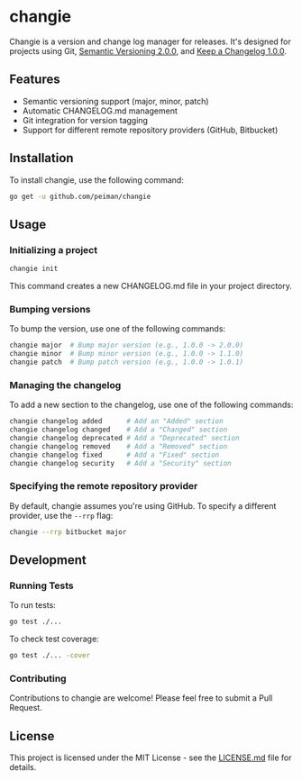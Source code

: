 # changie

Changie is a version and change log manager for releases. It's designed for projects using Git, [Semantic Versioning 2.0.0](https://semver.org), and [Keep a Changelog 1.0.0](https://keepachangelog.com/en/1.0.0/).

## Features

- Semantic versioning support (major, minor, patch)
- Automatic CHANGELOG.md management
- Git integration for version tagging
- Support for different remote repository providers (GitHub, Bitbucket)

## Installation

To install changie, use the following command:

```bash
go get -u github.com/peiman/changie
```

## Usage

### Initializing a project

```bash
changie init
```

This command creates a new CHANGELOG.md file in your project directory.

### Bumping versions

To bump the version, use one of the following commands:

```bash
changie major  # Bump major version (e.g., 1.0.0 -> 2.0.0)
changie minor  # Bump minor version (e.g., 1.0.0 -> 1.1.0)
changie patch  # Bump patch version (e.g., 1.0.0 -> 1.0.1)
```

### Managing the changelog

To add a new section to the changelog, use one of the following commands:

```bash
changie changelog added      # Add an "Added" section
changie changelog changed    # Add a "Changed" section
changie changelog deprecated # Add a "Deprecated" section
changie changelog removed    # Add a "Removed" section
changie changelog fixed      # Add a "Fixed" section
changie changelog security   # Add a "Security" section
```

### Specifying the remote repository provider

By default, changie assumes you're using GitHub. To specify a different provider, use the `--rrp` flag:

```bash
changie --rrp bitbucket major
```

## Development

### Running Tests

To run tests:

```bash
go test ./...
```

To check test coverage:

```bash
go test ./... -cover
```

### Contributing

Contributions to changie are welcome! Please feel free to submit a Pull Request.

## License

This project is licensed under the MIT License - see the [LICENSE.md](LICENSE.md) file for details.
